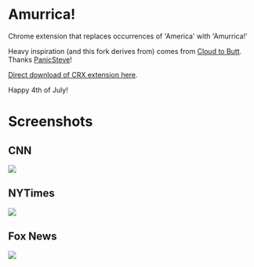 Amurrica!
=============

Chrome extension that replaces occurrences of 'America' with 'Amurrica!'

Heavy inspiration (and this fork derives from) comes from [Cloud to Butt](https://github.com/panicsteve/cloud-to-butt).  Thanks [PanicSteve](https://github.com/panicsteve/)!

[Direct download of CRX extension here](https://github.com/owocki/amurrica/blob/master/Amurica.crx?raw=true).

Happy 4th of July!

# Screenshots

## CNN

<img src='http://cl.ly/image/1R2J3c1u3m0T/Screen%20Shot%202013-07-09%20at%204.21.48%20PM.png' />

## NYTimes

<img src='http://cl.ly/image/1n3n0r2E1Q11/Screen%20Shot%202013-07-09%20at%204.28.24%20PM.png' />

## Fox News

<img src='http://cl.ly/image/3d1G130t353K/Screen%20Shot%202013-07-09%20at%204.30.53%20PM.png' />



